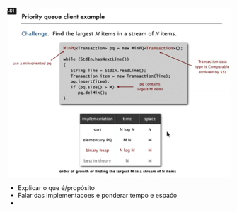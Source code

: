 ![img_18.png](img_18.png)

- Explicar o que é/propósito
- Falar das implementacoes e ponderar tempo e espaćo
- 